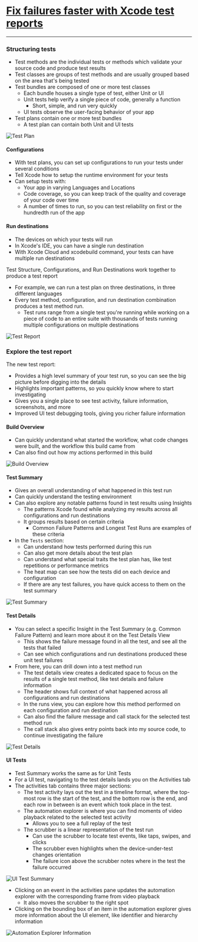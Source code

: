 # [**Fix failures faster with Xcode test reports**](https://developer.apple.com/videos/play/wwdc2023/10175/)

---

### **Structuring tests**

* Test methods are the individual tests or methods which validate your source code and produce test results
* Test classes are groups of test methods and are usually grouped based on the area that's being tested
* Test bundles are composed of one or more test classes
    * Each bundle houses a single type of test, either Unit or UI
    * Unit tests help verify a single piece of code, generally a function
        * Short, simple, and run very quickly
    * UI tests observe the user-facing behavior of your app
* Test plans contain one or more test bundles
    * A test plan can contain both Unit and UI tests

![Test Plan](images/fix_failures/test_plan.png)

#### Configurations

* With test plans, you can set up configurations to run your tests under several conditions
* Tell Xcode how to setup the runtime environment for your tests
* Can setup tests with:
    * Your app in varying Languages and Locations
    * Code coverage, so you can keep track of the quality and coverage of your code over time
    * A number of times to run, so you can test reliability on first or the hundredth run of the app

#### Run destinations

* The devices on which your tests will run
* In Xcode's IDE, you can have a single run destination
* With Xcode Cloud and xcodebuild command, your tests can have multiple run destinations

Test Structure, Configurations, and Run Destinations work together to produce a test report

* For example, we can run a test plan on three destinations, in three different languages
* Every test method, configuration, and run destination combination produces a test method run.
    * Test runs range from a single test you're running while working on a piece of code to an entire suite with thousands of tests running multiple configurations on multiple destinations

![Test Report](images/fix_failures/test_report.png)

### **Explore the test report**

The new test report:

* Provides a high level summary of your test run, so you can see the big picture before digging into the details
* Highlights important patterns, so you quickly know where to start investigating
* Gives you a single place to see test activity, failure information, screenshots, and more
* Improved UI test debugging tools, giving you richer failure information

#### Build Overview

* Can quickly understand what started the workflow, what code changes were built, and the workflow this build came from
* Can also find out how my actions performed in this build

![Build Overview](images/fix_failures/build_overview.png)

#### Test Summary

* Gives an overall understanding of what happened in this test run
* Can quickly understand the testing environment
* Can also explore any notable patterns found in test results using Insights
    * The patterns Xcode found while analyzing my results across all configurations and run destinations
    * It groups results based on certain criteria
        * Common Failure Patterns and Longest Test Runs are examples of these criteria
* In the `Tests` section:
    * Can understand how tests performed during this run
    * Can also get more details about the test plan
    * Can understand what special traits the test plan has, like test repetitions or performance metrics
    * The heat map can see how the tests did on each device and configuration
    * If there are any test failures, you have quick access to them on the test summary

![Test Summary](images/fix_failures/test_summary.png)

#### Test Details

* You can select a specific Insight in the Test Summary (e.g. Common Failure Pattern) and learn more about it on the Test Details View
    * This shows the failure message found in all the test, and see all the tests that failed
    * Can see which configurations and run destinations produced these unit test failures
* From here, you can drill down into a test method run
    * The test details view creates a dedicated space to focus on the results of a single test method, like test details and failure information
    * The header shows full context of what happened across all configurations and run destinations
    * In the runs view, you can explore how this method performed on each configuration and run destination
    * Can also find the failure message and call stack for the selected test method run
    * The call stack also gives entry points back into my source code, to continue investigating the failure

![Test Details](images/fix_failures/test_details.png)

#### UI Tests

* Test Summary works the same as for Unit Tests
* For a UI test, navigating to the test details lands you on the Activities tab
* The activities tab contains three major sections:
    * The test activity lays out the test in a timeline format, where the top-most row is the start of the test, and the bottom row is the end, and each row in between is an event which took place in the test.
    * The automation explorer is where you can find moments of video playback related to the selected test activity
        * Allows you to see a full replay of the test
    * The scrubber is a linear representation of the test run
        * Can use the scrubber to locate test events, like taps, swipes, and clicks
        * The scrubber even highlights when the device-under-test changes orientation
        * The failure icon above the scrubber notes where in the test the failure occurred

![UI Test Summary](images/fix_failures/ui_test_summary.png)

* Clicking on an event in the activities pane updates the automation explorer with the corresponding frame from video playback
    * It also moves the scrubber to the right spot
* Clicking on the bounding box of an item in the automation explorer gives more information about the UI element, like identifier and hierarchy information

![Automation Explorer Information](images/fix_failures/explorer.png)
